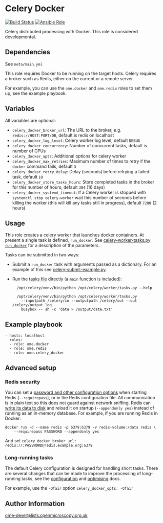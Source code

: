 Celery Docker
=============

[![Build Status](https://travis-ci.org/ome/ansible-role-celery-docker.svg)](https://travis-ci.org/ome/ansible-role-celery-docker)
[![Ansible Role](https://img.shields.io/ansible/role/41956.svg)](https://galaxy.ansible.com/ome/celery_docker/)

Celery distributed processing with Docker.
This role is considered developmental.


Dependencies
------------

See `meta/main.yml`

This role requires Docker to be running on the target hosts.
Celery requires a broker such as Redis, either on the current or a remote server.

For example, you can use the `ome.docker` and `ome.redis` roles to set them
up, see the example playbook.


Variables
---------

All variables are optional:
- `celery_docker_broker_url`: The URL to the broker, e.g. `redis://HOST:PORT/DB`, default is redis on localhost
- `celery_docker_log_level`: Celery worker log level, default `DEBUG`
- `celery_docker_concurrency`: Number of concurrent tasks, default is number of CPUs
- `celery_docker_opts`: Additional options for celery worker
- `celery_docker_max_retries`: Maximum number of times to retry if the `docker` command fails, default `3`
- `celery_docker_retry_delay`: Delay (seconds) before retrying a failed task, default `10`
- `celery_docker_store_tasks_hours`: Store completed tasks in the broker for this number of hours, default `384` (16 days)
- `celery_docker_systemd_timeout`: If a Celery worker is stopped with `systemctl stop celery-worker` wait this number of seconds before killing the worker (this will kill any tasks still in progress), default `7200` (2 hours)


Usage
-----

This role creates a celery worker that launches docker containers.
At present a single task is defined, `run_docker`.
See [celery-worker-tasks.py `run_docker`](files/celery-worker-tasks.py) for a description of the parameters.

Tasks can be submitted in two ways:

- Submit a `run_docker` task with arguments passed as a dictionary.
  For an example of this see [celery-submit-example.py](files/celery-submit-example.py).

- Run the [tasks file](files/celery-worker-tasks.py) directly (a `main` function is included):

        /opt/celery/venv/bin/python /opt/celery/worker/tasks.py --help

        /opt/celery/venv/bin/python /opt/celery/worker/tasks.py
          --inputpath /celery/in --outputpath /celery/out --out /celery/output.log
          busybox -- sh -c 'date > /output/date.txt'


Example playbook
----------------

    - hosts: localhost
      roles:
      - role: ome.docker
      - role: ome.redis
      - role: ome.celery_docker


Advanced setup
--------------

### Redis security

You can set a [password and other configuration options](http://docs.celeryproject.org/en/latest/getting-started/brokers/redis.html) when starting Redis (`--requirepass`), or in the Redis configuration file.
All communication is in plain text so this does not guard against network sniffing.
Redis can [write its data to disk](http://redis.io/topics/persistence) and reload it on startup (`--appendonly yes`) instead of running as an in-memory database.
For example, if you are running Redis in Docker:

    docker run -d --name redis -p 6379:6379 -v redis-volume:/data redis \
        --requirepass PASSWORD --appendonly yes

And set `celery_docker_broker_url: redis://:PASSWORD@redis.example.org:6379`


### Long-running tasks

The default Celery configuration is designed for handling short tasks.
There are several changes that can be made to improve the processing of long-running tasks, see the [configuration](http://docs.celeryproject.org/en/latest/configuration.html) and [optimising](http://docs.celeryproject.org/en/latest/userguide/optimizing.html) docs.

For example, use the `-Ofair` option `celery_docker_opts: -Ofair`


Author Information
------------------

ome-devel@lists.openmicroscopy.org.uk
